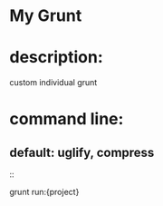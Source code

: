 My Grunt
========
# description: #
custom individual grunt

# command line: #
default: uglify, compress
-------------------------
::

  grunt run:{project}


